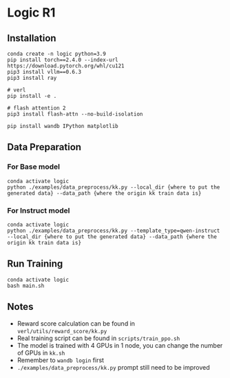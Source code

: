 # Logic R1

## Installation

```
conda create -n logic python=3.9
pip install torch==2.4.0 --index-url https://download.pytorch.org/whl/cu121
pip3 install vllm==0.6.3 
pip3 install ray

# verl
pip install -e .

# flash attention 2
pip3 install flash-attn --no-build-isolation

pip install wandb IPython matplotlib
```

## Data Preparation

### For Base model
```
conda activate logic
python ./examples/data_preprocess/kk.py --local_dir {where to put the generated data} --data_path {where the origin kk train data is}
```
### For Instruct model
```
conda activate logic
python ./examples/data_preprocess/kk.py --template_type=qwen-instruct --local_dir {where to put the generated data} --data_path {where the origin kk train data is}
```


## Run Training
```
conda activate logic
bash main.sh
```

## Notes
- Reward score calculation can be found in `verl/utils/reward_score/kk.py`
- Real training script can be found in `scripts/train_ppo.sh`
- The model is trained with 4 GPUs in 1 node, you can change the number of GPUs in `kk.sh`
- Remember to `wandb login` first
- `./examples/data_preprocess/kk.py` prompt still need to be improved



